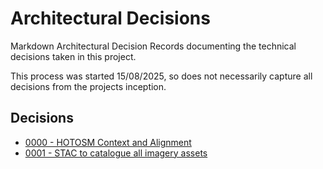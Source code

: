 # Architectural Decisions

Markdown Architectural Decision Records documenting the technical decisions
taken in this project.

This process was started 15/08/2025, so does not necessarily capture all decisions
from the projects inception.

## Decisions

- [0000 - HOTOSM Context and Alignment](./0000-hotosm.md)
- [0001 - STAC to catalogue all imagery assets](./0001-stac.md)
